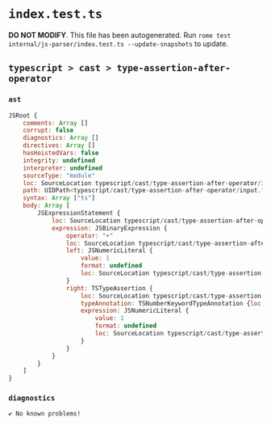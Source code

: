 # `index.test.ts`

**DO NOT MODIFY**. This file has been autogenerated. Run `rome test internal/js-parser/index.test.ts --update-snapshots` to update.

## `typescript > cast > type-assertion-after-operator`

### `ast`

```javascript
JSRoot {
	comments: Array []
	corrupt: false
	diagnostics: Array []
	directives: Array []
	hasHoistedVars: false
	integrity: undefined
	interpreter: undefined
	sourceType: "module"
	loc: SourceLocation typescript/cast/type-assertion-after-operator/input.ts 1:0-2:0
	path: UIDPath<typescript/cast/type-assertion-after-operator/input.ts>
	syntax: Array ["ts"]
	body: Array [
		JSExpressionStatement {
			loc: SourceLocation typescript/cast/type-assertion-after-operator/input.ts 1:0-1:15
			expression: JSBinaryExpression {
				operator: "+"
				loc: SourceLocation typescript/cast/type-assertion-after-operator/input.ts 1:0-1:14
				left: JSNumericLiteral {
					value: 1
					format: undefined
					loc: SourceLocation typescript/cast/type-assertion-after-operator/input.ts 1:0-1:1
				}
				right: TSTypeAssertion {
					loc: SourceLocation typescript/cast/type-assertion-after-operator/input.ts 1:4-1:14
					typeAnnotation: TSNumberKeywordTypeAnnotation {loc: SourceLocation typescript/cast/type-assertion-after-operator/input.ts 1:5-1:11}
					expression: JSNumericLiteral {
						value: 1
						format: undefined
						loc: SourceLocation typescript/cast/type-assertion-after-operator/input.ts 1:13-1:14
					}
				}
			}
		}
	]
}
```

### `diagnostics`

```
✔ No known problems!

```
